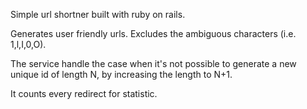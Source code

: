 Simple url shortner built with ruby on rails. 

Generates user friendly urls. Excludes the ambiguous characters (i.e. 1,l,I,0,O).

The service handle the case when it's not possible to generate a new unique id of length N, by increasing the length to N+1.

It counts every redirect for statistic.
